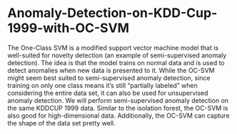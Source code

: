 # Anomaly-Detection-on-KDD-Cup-1999-with-OC-SVM
The One-Class SVM is a modified support vector machine model that is well-suited for novelty detection (an example of semi-supervised anomaly detection). The idea is
that the model trains on normal data and is used to detect anomalies when new data is presented to it. While the OC-SVM might seem best suited to semi-supervised anomaly
detection, since training on only one class means it’s still “partially labeled” when considering the entire data set, it can also be used for unsupervised anomaly detection. We will perform semi-supervised anomaly detection on the same KDDCUP 1999 data. Similar to the isolation forest, the OC-SVM is also good for high-dimensional data. Additionally, the OC-SVM can capture the shape of the data set pretty well.
